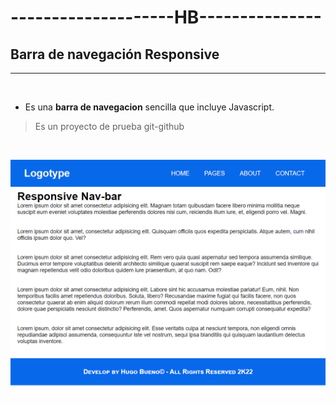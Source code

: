 <!--este es un comentario en Markdown, idéntico a uno de Html-->
# **--------------------HB---------------**

## **Barra de navegación Responsive** 
<hr>

<br>

* Es una **barra de navegacion** sencilla que incluye Javascript.

>Es un proyecto de prueba git-github

<br>

![imagen](/images/img-1.png)



